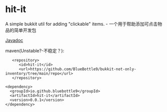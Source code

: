 # hit-it
A simple bukkit util for adding "clickable" items. - 一个用于帮助添加可点击物品的简单开发包


[Javadoc](https://bluebottle9.github.io/hit-it/bluescreen9/minecraft/bukkit/hitit/package-summary.html)

maven(Unstable?-不稳定？): 

```
   <repository>
      <id>hit-it</id>
      <url>https://github.com/BlueBottle9/bukkit-not-only-inventory/tree/main/repo</url>
   </repository>
```

```
<dependency>
  <groupId>io.github.bluebottle9</groupId>
  <artifactId>hit-it</artifactId>
  <version>0.0.1</version>
</dependency>
```
